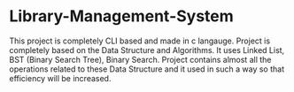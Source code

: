 # Library-Management-System
This project is completely CLI based and made in c langauge. Project is completely based on the Data Structure and Algorithms. It uses Linked List, BST (Binary Search Tree), Binary Search. Project contains almost all the operations related to these Data Structure and it used in such a way so that efficiency will be increased.

